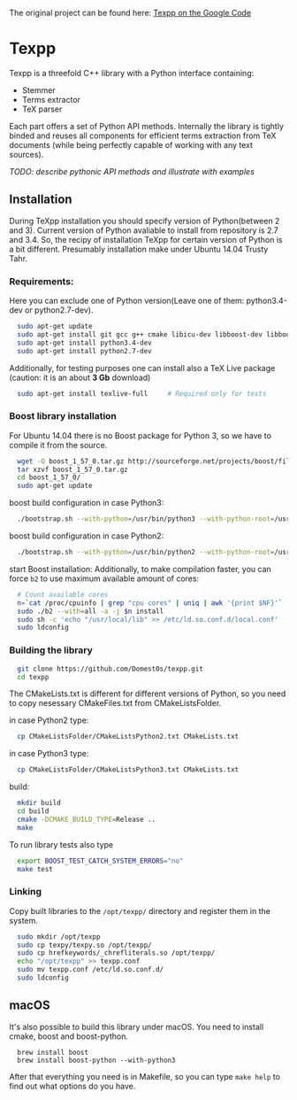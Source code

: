 The original project can be found here: [Texpp on the Google Code](http://code.google.com/p/texpp/)

# Texpp

Texpp is a threefold C++ library with a Python interface containing:

* Stemmer
* Terms extractor
* TeX parser

Each part offers a set of Python API methods. Internally the library is tightly binded and reuses all components for efficient terms extraction from TeX documents (while being perfectly capable of working with any text sources).

*TODO: describe pythonic API methods and illustrate with examples*

## Installation

During TeXpp installation you should specify version of Python(between 2 and 3). Сurrent version of Python avaliable to install from repository is 2.7 and 3.4. So, the recipy of installation TeXpp for certain version of Python is a bit different. Presumably installation make under Ubuntu 14.04 Trusty Tahr.

### Requirements:

Here you can exclude one of Python version(Leave one of them: python3.4-dev or python2.7-dev).

```bash
  sudo apt-get update
  sudo apt-get install git gcc g++ cmake libicu-dev libboost-dev libboost-filesystem-dev libboost-regex-dev libboost-python-dev libboost-test-dev
  sudo apt-get install python3.4-dev
  sudo apt-get install python2.7-dev
```

Additionally, for testing purposes one can install also a TeX Live package (caution: it is an about **3 Gb** download)

```bash
  sudo apt-get install texlive-full 	# Required only for tests
```

### Boost library installation

For Ubuntu 14.04 there is no Boost package for Python 3, so we have to compile it from the source.

```bash
  wget -O boost_1_57_0.tar.gz http://sourceforge.net/projects/boost/files/boost/1.57.0/boost_1_57_0.tar.gz/download
  tar xzvf boost_1_57_0.tar.gz
  cd boost_1_57_0/
  sudo apt-get update
```
boost build configuration in case Python3:
```bash
  ./bootstrap.sh --with-python=/usr/bin/python3 --with-python-root=/usr --prefix=/usr/local
```
boost build configuration in case Python2:
```bash
  ./bootstrap.sh --with-python=/usr/bin/python2 --with-python-root=/usr --prefix=/usr/local
```
start Boost installation:
Additionally, to make compilation faster, you can force `b2` to use maximum available amount of cores:
```bash
  # Count available cores
  n=`cat /proc/cpuinfo | grep "cpu cores" | uniq | awk '{print $NF}'`
  sudo ./b2 --with=all -a -j $n install
  sudo sh -c 'echo "/usr/local/lib" >> /etc/ld.so.conf.d/local.conf'
  sudo ldconfig
```

###	Building the library

```bash
  git clone https://github.com/Domest0s/texpp.git
  cd texpp
```

The CMakeLists.txt is different for different versions of Python, so you need to copy nesessary CMakeFiles.txt from CMakeListsFolder.

in case Python2 type:

```bash
  cp CMakeListsFolder/CMakeListsPython2.txt CMakeLists.txt
```

in case Python3 type:

```bash
  cp CMakeListsFolder/CMakeListsPython3.txt CMakeLists.txt
```

build:

```bash
  mkdir build
  cd build
  cmake -DCMAKE_BUILD_TYPE=Release ..
  make
```

To run library tests also type 

```bash
  export BOOST_TEST_CATCH_SYSTEM_ERRORS="no"
  make test
```

###	Linking

Copy built libraries to the `/opt/texpp/` directory and register them in the system.

```bash
  sudo mkdir /opt/texpp
  sudo cp texpy/texpy.so /opt/texpp/
  sudo cp hrefkeywords/_chrefliterals.so /opt/texpp/
  echo "/opt/texpp" >> texpp.conf
  sudo mv texpp.conf /etc/ld.so.conf.d/
  sudo ldconfig
```

## macOS

It's also possible to build this library under macOS. You need to install cmake,
boost and boost-python.

```brew install cmake
  brew install boost
  brew install boost-python --with-python3
```

After that everything you need is in Makefile, so you can type `make help` to
find out what options do you have.
